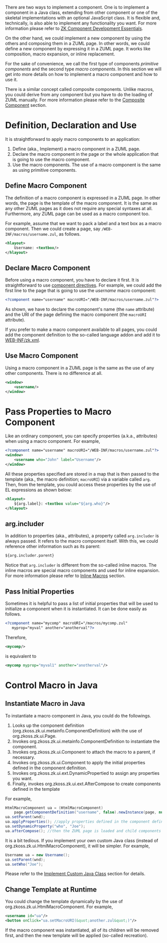 

There are two ways to implement a component. One is to implement a
component in a Java class, extending from other component or one of the
skeletal implementations with an optional JavaScript class. It is
flexible and, technically, is also able to implement any functionality
you want. For more information please refer to [ZK Component Development
Essentials](ZK_Component_Development_Essentials).

On the other hand, we could implement a new component by using the
others and composing them in a ZUML page. In other words, we could
define a new component by expressing it in a ZUML page. It works like
composition, macro expansion, or inline replacement.

For the sake of convenience, we call the first type of components
*primitive components* and the second type *macro components*. In this
section we will get into more details on how to implement a macro
component and how to use it.

There is a similar concept called composite components. Unlike macros,
you could derive from any component but you have to do the loading of
ZUML manually. For more information please refer to the [Composite
Component]({{site.baseurl}}/zk_dev_ref/UI_Composing/Composite_Component)
section.

# Definition, Declaration and Use

It is straightforward to apply macro components to an application:

1.  Define (aka., Implement) a macro component in a ZUML page.
2.  Declare the macro component in the page or the whole application
    that is going to use the macro component.
3.  Use the macro components. The use of a macro component is the same
    as using primitive components.

## Define Macro Component

The definition of a macro component is expressed in a ZUML page. In
other words, the page is the template of the macro component. It is the
same as any other ZUML pages as it does not require any special syntaxes
at all. Furthermore, any ZUML page can be used as a macro component too.

For example, assume that we want to pack a label and a text box as a
macro component. Then we could create a page, say
`/WEB-INF/macros/username.zul`, as follows.

``` xml
<hlayout>
    Username: <textbox/>
</hlayout>
```

## Declare Macro Component

Before using a macro component, you have to declare it first. It is
straightforward to use [component
directives](ZUML_Reference/ZUML/Processing_Instructions/component).
For example, we could add the first line to the page that is going to
use the *username* macro component:

``` xml
<?component name="username" macroURI="/WEB-INF/macros/username.zul"?>
```

As shown, we have to declare the component's name (the `name` attribute)
and the URI of the page defining the macro component (the `macroURI`
attribute).

If you prefer to make a macro component available to all pages, you
could add the component definition to the so-called language addon and
add it to
[WEB-INF/zk.xml](ZK_Configuration_Reference/zk.xml/The_language-config_Element).

## Use Macro Component

Using a macro component in a ZUML page is the same as the use of any
other components. There is no difference at all.

``` xml
<window>
    <username/>
</window>
```

# Pass Properties to Macro Component

Like an ordinary component, you can specify properties (a.k.a.,
attributes) when using a macro component. For example,

``` xml
<?component name="username" macroURI="/WEB-INF/macros/username.zul"?>
<window>
    <username who="John" label="Username"/>
</window>
```

All these properties specified are stored in a map that is then passed
to the template (aka., the macro definition; `macroURI`) via a variable
called `arg`. Then, from the template, you could access these properties
by the use of EL expressions as shown below:

``` xml
<hlayout>
    ${arg.label}: <textbox value="${arg.who}"/>
</hlayout>
```

## arg.includer

In addition to properties (aka., attributes), a property called
`arg.includer` is always passed. It refers to the macro component
itself. With this, we could reference other information such as its
parent:

``` xml
${arg.includer.parent}
```

Notice that `arg.includer` is different from the so-called inline
macros. The inline macros are special macro components and used for
inline expansion. For more information please refer to [Inline
Macros]({{site.baseurl}}/zk_dev_ref/UI_Composing/Macro_Component/Inline_Macros)
section.

## Pass Initial Properties

Sometimes it is helpful to pass a list of initial properties that will
be used to initialize a component when it is instantiated. It can be
done easily as follows.

``` xml
<?component name="mycomp" macroURI="/macros/mycomp.zul"
   myprop="myval" another="anotherval"?>
```

Therefore,

``` xml
<mycomp/>
```

is equivalent to

``` xml
<mycomp myprop="myval1" another="anotherval"/>
```

# Control Macro in Java

## Instantiate Macro in Java

To instantiate a macro component in Java, you could do the followings.

1.  Looks up the component definition
    (<javadoc>org.zkoss.zk.ui.metainfo.ComponentDefinition</javadoc>)
    with the use of
    <javadoc method="getComponentDefinition(java.lang.String, boolean)">org.zkoss.zk.ui.Page</javadoc>.
2.  Invokes
    <javadoc method="newInstance(org.zkoss.zk.ui.Page, java.lang.String)">org.zkoss.zk.ui.metainfo.ComponentDefinition</javadoc>
    to instantiate the component.
3.  Invokes
    <javadoc method="setParent(org.zkoss.zk.ui.Component)">org.zkoss.zk.ui.Component</javadoc>
    to attach the macro to a parent, if necessary.
4.  Invokes
    <javadoc method="applyProperties()">org.zkoss.zk.ui.Component</javadoc>
    to apply the initial properties defined in the component definition.
5.  Invokes
    <javadoc method="setDynamicProperty(java.lang.String, java.lang.Object)">org.zkoss.zk.ui.ext.DynamicPropertied</javadoc>
    to assign any properties you want.
6.  Finally, invokes
    <javadoc method="afterCompose()">org.zkoss.zk.ui.ext.AfterCompose</javadoc>
    to create components defined in the template

For example,

``` Java
HtmlMacroComponent ua = (HtmlMacroComponent)
    page.getComponentDefinition("username", false).newInstance(page, null);
ua.setParent(wnd);
ua.applyProperties(); //apply properties defined in the component definition
ua.setDynamicProperty("who", "Joe");
ua.afterCompose(); //then the ZUML page is loaded and child components are created
```

It is a bit tedious. If you implement your own custom Java class
(instead of <javadoc>org.zkoss.zk.ui.HtmlMacroComponent</javadoc>), it
will be simpler. For example,

``` Java
Username ua = new Username();
ua.setParent(wnd);
ua.setWho("Joe");
```

Please refer to the [Implement Custom Java
Class]({{site.baseurl}}/zk_dev_ref/UI_Composing/Macro_Component/Implement_Custom_Java_Class)
section for details.

## Change Template at Runtime

You could change the template dynamically by the use of
<javadoc method="setMacroURI(java.lang.String)">org.zkoss.zk.ui.HtmlMacroComponent</javadoc>.
For example,

``` xml
<username id="ua"/>
<button onClick="ua.setMacroURI(&quot;another.zul&quot;)"/>
```

If the macro component was instantiated, all of its children will be
removed first, and then the new template will be applied (so-called
recreation).
